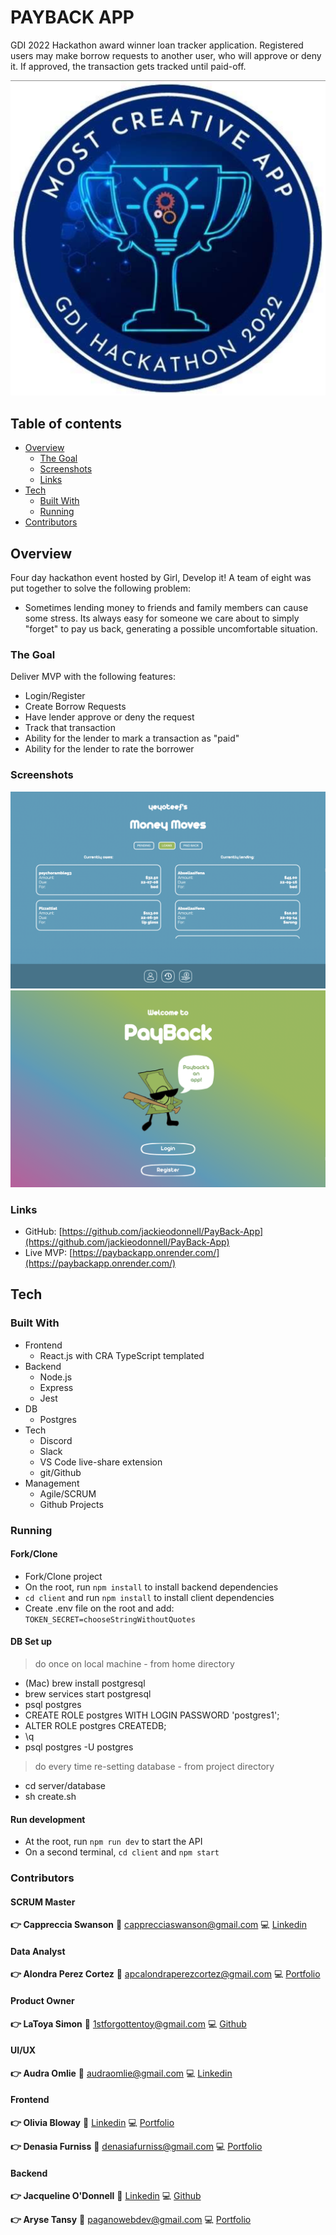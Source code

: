 # PAYBACK APP

GDI 2022 Hackathon award winner loan tracker application. Registered users may make borrow requests to another user, who will approve or deny it. If approved, the transaction gets tracked until paid-off.

![Award](./award.png)

## Table of contents

- [Overview](#overview)
  - [The Goal](#the-goal)
  - [Screenshots](#screenshots)
  - [Links](#links)
- [Tech](#tech)
  - [Built With](#built-with)
  - [Running](#running)
- [Contributors](#contributors)

## Overview

Four day hackathon event hosted by Girl, Develop it! A team of eight was put together to solve the following problem:

- Sometimes lending money to friends and family members can cause some stress. Its always easy for someone we care about to simply "forget" to pay us back, generating a possible uncomfortable situation.

### The Goal

Deliver MVP with the following features:

- Login/Register
- Create Borrow Requests
- Have lender approve or deny the request
- Track that transaction
- Ability for the lender to mark a transaction as "paid"
- Ability for the lender to rate the borrower

### Screenshots

![Land page](./dash.png)
![Dash page](./home.png)

### Links

- GitHub: [https://github.com/jackieodonnell/PayBack-App](https://github.com/jackieodonnell/PayBack-App)
- Live MVP: [https://paybackapp.onrender.com/](https://paybackapp.onrender.com/)

## Tech

### Built With

- Frontend
  - React.js with CRA TypeScript templated
- Backend
  - Node.js
  - Express
  - Jest
- DB
  - Postgres
- Tech
  - Discord
  - Slack
  - VS Code live-share extension
  - git/Github
- Management
  - Agile/SCRUM
  - Github Projects

### Running

#### Fork/Clone

- Fork/Clone project
- On the root, run `npm install` to install backend dependencies
- `cd client` and run `npm install` to install client dependencies
- Create .env file on the root and add: `TOKEN_SECRET=chooseStringWithoutQuotes`

#### DB Set up

> do once on local machine - from home directory

- (Mac) brew install postgresql
- brew services start postgresql
- psql postgres
- CREATE ROLE postgres WITH LOGIN PASSWORD 'postgres1';
- ALTER ROLE postgres CREATEDB;
- \q
- psql postgres -U postgres

> do every time re-setting database - from project directory

- cd server/database
- sh create.sh

#### Run development

- At the root, run `npm run dev` to start the API
- On a second terminal, `cd client` and `npm start`

### Contributors

#### SCRUM Master

**:point_right: Cappreccia Swanson**
:e-mail: capprecciaswanson@gmail.com
:computer: [Linkedin](https://www.linkedin.com/in/cappreccia-swanson)

#### Data Analyst

**:point_right: Alondra Perez Cortez**
:e-mail: apcalondraperezcortez@gmail.com
:computer: [Portfolio](https://sites.google.com/view/alondra-perez-cortez/projects)

#### Product Owner

**:point_right: LaToya Simon**
:e-mail: 1stforgottentoy@gmail.com
:computer: [Github](https://github.com/latoyadsimon)

#### UI/UX

**:point_right: Audra Omlie**
:e-mail: audraomlie@gmail.com
:computer: [Linkedin](linkedin.com/in/audraomlie)

#### Frontend

**:point_right: Olivia Bloway**
:e-mail: [Linkedin](https://www.linkedin.com/in/liv-bloway-461306211/)
:computer: [Portfolio](www.oliviabloway.com)

**:point_right: Denasia Furniss**
:e-mail: denasiafurniss@gmail.com
:computer: [Portfolio](denasia-furniss-portfolio.herokuapp.com/)

#### Backend

**:point_right: Jacqueline O'Donnell**
:e-mail: [Linkedin](https://www.linkedin.com/in/jackieodonnell/)
:computer: [Github](https://github.com/jackieodonnell)

**:point_right: Aryse Tansy**
:e-mail: paganowebdev@gmail.com
:computer: [Portfolio](https://www.pagano.dev/)
